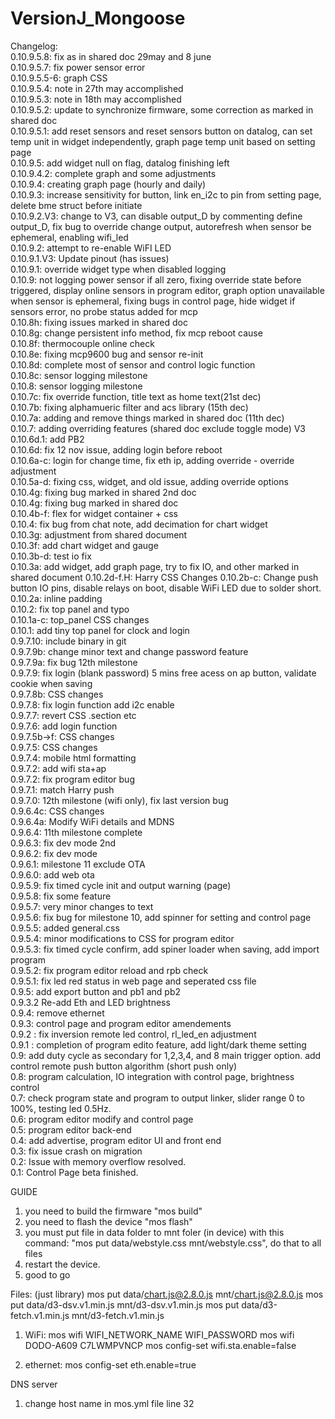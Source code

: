 # VersionJ_Mongoose

Changelog:<br/>
0.10.9.5.8: fix as in shared doc 29may and 8 june<br>
0.10.9.5.7: fix power sensor error<br>
0.10.9.5.5-6: graph CSS<br>
0.10.9.5.4: note in 27th may accomplished<br>
0.10.9.5.3: note in 18th may accomplished<br>
0.10.9.5.2: update to synchronize firmware, some correction as marked in shared doc<br>
0.10.9.5.1: add reset sensors and reset sensors button on datalog, can set temp unit in widget independently, graph page temp unit based on setting page<br>
0.10.9.5: add widget null on flag, datalog finishing left<br>
0.10.9.4.2: complete graph and some adjustments<br>
0.10.9.4: creating graph page (hourly and daily)<br>
0.10.9.3: increase sensitivity for button, link en_i2c to pin from setting page, delete bme struct before initiate<br>
0.10.9.2.V3: change to V3, can disable output_D by commenting define output_D, fix bug to override change output, autorefresh when sensor be ephemeral, enabling wifi_led<br>
0.10.9.2: attempt to re-enable WiFI LED<br>
0.10.9.1.V3: Update pinout (has issues)<br>
0.10.9.1: override widget type when disabled logging<br>
0.10.9: not logging power sensor if all zero, fixing override state before triggered, display online sensors in program editor, graph option unavailable when sensor is ephemeral, fixing bugs in control page, hide widget if sensors error, no probe status added for mcp<br>
0.10.8h: fixing issues marked in shared doc<br>
0.10.8g: change persistent info method, fix mcp reboot cause<br>
0.10.8f: thermocouple online check<br>
0.10.8e: fixing mcp9600 bug and sensor re-init <br>
0.10.8d: complete most of sensor and control logic function <br>
0.10.8c: sensor logging milestone <br>
0.10.8: sensor logging milestone <br>
0.10.7c: fix override function, title text as home text(21st dec)<br>
0.10.7b: fixing alphamueric filter and acs library (15th dec)<br>
0.10.7a: adding and remove things marked in shared doc (11th dec)<br>
0.10.7: adding overriding features (shared doc exclude toggle mode) V3<br>
0.10.6d.1: add PB2<br>
0.10.6d: fix 12 nov issue, adding login before reboot<br>
0.10.6a-c: login for change time, fix eth ip, adding override - override adjustment<br>
0.10.5a-d: fixing css, widget, and old issue, adding override options<br>
0.10.4g:  fixing bug marked in shared 2nd doc<br>
0.10.4g:  fixing bug marked in shared doc<br>
0.10.4b-f: flex for widget container + css<br>
0.10.4: fix bug from chat note, add decimation for chart widget<br>
0.10.3g: adjustment from shared document<br>
0.10.3f: add chart widget and gauge<br>
0.10.3b-d: test io fix<br>
0.10.3a: add widget, add graph page, try to fix IO, and other marked in shared document
0.10.2d-f.H: Harry CSS Changes
0.10.2b-c: Change push button IO pins, disable relays on boot, disable WiFi LED due to solder short.
0.10.2a: inline padding<br>
0.10.2: fix top panel and typo<br>
0.10.1a-c: top_panel CSS changes<br>
0.10.1: add tiny top panel for clock and login <br>
0.9.7.10: include binary in git<br>
0.9.7.9b: change minor text and change password feature<br>
0.9.7.9a: fix bug 12th milestone<br>
0.9.7.9: fix login (blank password) 5 mins free acess on ap button, validate cookie when saving<br>
0.9.7.8b: CSS changes<br>
0.9.7.8: fix login function add i2c enable<br>
0.9.7.7: revert CSS .section etc<br>
0.9.7.6: add login function<br>
0.9.7.5b->f: CSS changes<br>
0.9.7.5: CSS changes<br>
0.9.7.4: mobile html formatting<br>
0.9.7.2: add wifi sta+ap<br>
0.9.7.2: fix program editor bug<br>
0.9.7.1: match Harry push<br>
0.9.7.0: 12th milestone (wifi only), fix last version bug<br>
0.9.6.4c: CSS changes<br>
0.9.6.4a: Modify WiFi details and MDNS<br>
0.9.6.4: 11th milestone complete<br>
0.9.6.3: fix dev mode 2nd <br>
0.9.6.2: fix dev mode<br>
0.9.6.1: milestone 11 exclude OTA<br>
0.9.6.0: add web ota<br>
0.9.5.9: fix timed cycle init and output warning (page) <br>
0.9.5.8: fix some feature<br>
0.9.5.7: very minor changes to text<br>
0.9.5.6: fix bug for milestone 10, add spinner for setting and control page<br>
0.9.5.5: added general.css<br>
0.9.5.4: minor modifications to CSS for program editor<br>
0.9.5.3: fix timed cycle confirm, add spiner loader when saving, add import program<br>
0.9.5.2: fix program editor reload and rpb check<br>
0.9.5.1: fix led red status in web page and seperated css file<br>
0.9.5: add export button and pb1 and pb2 <br>
0.9.3.2 Re-add Eth and LED brightness<br>
0.9.4: remove ethernet<br>
0.9.3: control page and program editor amendements<br>
0.9.2 : fix inversion remote led control, rl_led_en adjustment<br>
0.9.1 : completion of program edito feature, add light/dark theme setting<br>
0.9: add duty cycle as secondary for 1,2,3,4, and 8 main trigger option. add control remote push button algorithm (short push only)<br>
0.8: program calculation, IO integration with control page, brightness control <br>
0.7: check program state and program to output linker, slider range 0 to 100%, testing led 0.5Hz. <br>
0.6: program editor modify and control page<br>
0.5: program editor back-end<br/>
0.4: add advertise, program editor UI and front end <br/>
0.3: fix issue crash on migration <br/>
0.2: Issue with memory overflow resolved.<br />
0.1: Control Page beta finished.<br />

GUIDE
1. you need to build the firmware "mos build"
2. you need to flash the device "mos flash"
3. you must put file in data folder to mnt foler (in device) with this command: "mos put data/webstyle.css mnt/webstyle.css", do that to all files
4. restart the device.
5. good to go

Files: (just library)
mos put data/chart.js@2.8.0.js mnt/chart.js@2.8.0.js
mos put data/d3-dsv.v1.min.js mnt/d3-dsv.v1.min.js
mos put data/d3-fetch.v1.min.js mnt/d3-fetch.v1.min.js

1. WiFi:
mos wifi WIFI_NETWORK_NAME WIFI_PASSWORD
mos wifi DODO-A609 C7LWMPVNCP
mos config-set wifi.sta.enable=false

2. ethernet:
mos config-set eth.enable=true

DNS server
1. change host name in mos.yml file line 32

